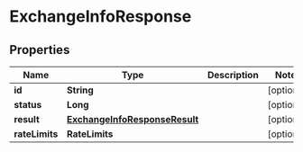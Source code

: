 

# ExchangeInfoResponse


## Properties

| Name | Type | Description | Notes |
|------------ | ------------- | ------------- | -------------|
|**id** | **String** |  |  [optional] |
|**status** | **Long** |  |  [optional] |
|**result** | [**ExchangeInfoResponseResult**](ExchangeInfoResponseResult.md) |  |  [optional] |
|**rateLimits** | **RateLimits** |  |  [optional] |



